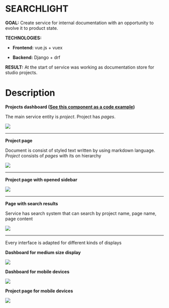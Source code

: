 # SEARCHLIGHT

**GOAL:** Create service for internal documentation with an opportunity to evolve it to product state.

**TECHNOLOGIES:**

* **Frontend:** vue.js + vuex

* **Backend:** Django + drf


**RESULT:** At the start of service was working as documentation store for studio projects.
# Description

**Projects dashboard ([See this component as a code example](/1.Searchlight/code_example.vue))**

The main service entity is _project_. Project has _pages_.

![](../static/01.jpg)

---

**Project page**

Document is consist of styled text written by using markdown language.
_Project_ consists of _pages_ with its on hierarchy

![](../static/02.jpg)

---

**Project page with opened sidebar**

![](../static/03.jpg)

---

**Page with search results**

Service has search system that can search by project name, page name, page content

![](../static/04.jpg)

---

Every interface is adapted for different kinds of displays

**Dashboard for medium size display**

![](../static/05.jpg)

**Dashboard for mobile devices**

![](../static/06.jpg)

**Project page for mobile devices**

![](../static/07.jpg)